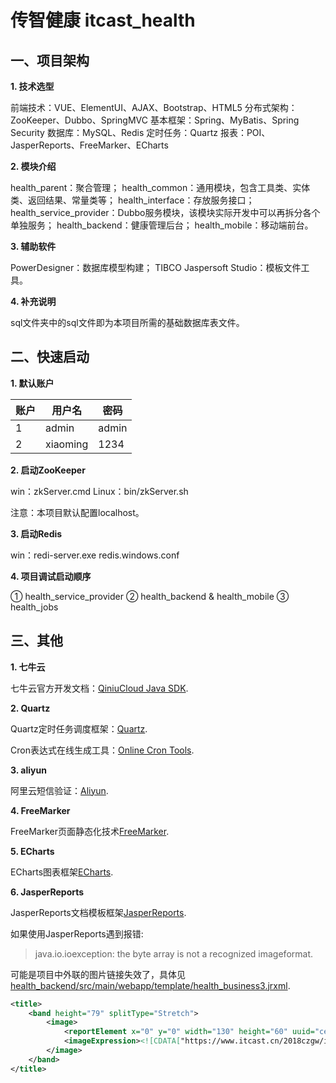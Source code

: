 # 传智健康 itcast_health

## 一、项目架构

**1. 技术选型**

前端技术：VUE、ElementUI、AJAX、Bootstrap、HTML5
分布式架构：ZooKeeper、Dubbo、SpringMVC
基本框架：Spring、MyBatis、Spring Security
数据库：MySQL、Redis
定时任务：Quartz
报表：POI、JasperReports、FreeMarker、ECharts

**2. 模块介绍**

health_parent：聚合管理；
health_common：通用模块，包含工具类、实体类、返回结果、常量类等；
health_interface：存放服务接口；
health_service_provider：Dubbo服务模块，该模块实际开发中可以再拆分各个单独服务；
health_backend：健康管理后台；
health_mobile：移动端前台。

**3. 辅助软件**

PowerDesigner：数据库模型构建；
TIBCO Jaspersoft Studio：模板文件工具。

**4. 补充说明**

sql文件夹中的sql文件即为本项目所需的基础数据库表文件。

## 二、快速启动

**1. 默认账户**

| 账户 | 用户名 | 密码 |
| --- | --- | --- |
| 1 | admin | admin |
| 2 | xiaoming | 1234 |

**2. 启动ZooKeeper**

win：zkServer.cmd
Linux：bin/zkServer.sh

注意：本项目默认配置localhost。

**3. 启动Redis**

win：redi-server.exe redis.windows.conf

**4. 项目调试启动顺序**

① health_service_provider
② health_backend & health_mobile
③ health_jobs

## 三、其他

**1. 七牛云**

七牛云官方开发文档：[QiniuCloud Java SDK](https://developer.qiniu.com/kodo/1239/java).

**2. Quartz**

Quartz定时任务调度框架：[Quartz](http://www.quartz-scheduler.org/).

Cron表达式在线生成工具：[Online Cron Tools](https://qqe2.com/cron).

**3. aliyun**

阿里云短信验证：[Aliyun](https://www.aliyun.com/).

**4. FreeMarker**

FreeMarker页面静态化技术[FreeMarker](https://freemarker.apache.org/).

**5. ECharts**

ECharts图表框架[ECharts](https://echarts.apache.org/zh/index.html).

**6. JasperReports**

JasperReports文档模板框架[JasperReports](https://community.jaspersoft.com/project/jasperreports-library).

如果使用JasperReports遇到报错: 
> java.io.ioexception: the byte array is not a recognized imageformat.

可能是项目中外联的图片链接失效了，具体见 <u>health_backend/src/main/webapp/template/health_business3.jrxml</u>.

```xml
<title>
    <band height="79" splitType="Stretch">
        <image>
            <reportElement x="0" y="0" width="130" height="60" uuid="cedbff82-d97a-47ad-ba89-27a4b08e0200"/>
            <imageExpression><![CDATA["https://www.itcast.cn/2018czgw/images/logo2.png"]]></imageExpression>
        </image>
    </band>
</title>
```
